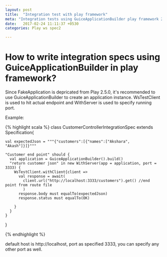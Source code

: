 ```yaml
---
layout: post
title:  "Integration test with play framework"
meta: "Integration tests using GuiceApplicationBuilder play framework 2.5 with spec2, WsTestClient to hit actual enpoint, WithServer is used to specify running port"
date:   2017-02-24 11:11:37 +0530
categories: Play ws spec2

---
```


How to write integration specs using GuiceApplicationBuilder in play framework? 
===============================================================================

Since FakeApplication is depricated from Play 2.5.0, it's recommended to use GuiceApplicationBuilder to create an application instance.
WsTestClient is used to hit actual endpoint and WithServer is used to specify running port.


Example:

{% highlight scala %}
class CustomerControllerIntegrationSpec extends Specification{

    val expectedJson = """{"customers":[{"names":["Akshara", "Akash"]}]}"""

    "Customer end point" should {
      val application = GuiceApplicationBuilder().build()
      "return customer json" in new WithServer(app = application, port = 3333) {
        WsTestClient.withClient{client =>
          val response = await(
          	client.url("http://localhost:3333/customers").get() //end point from route file
          	)  
          response.body must equalTo(expectedJson) 
          response.status must equalTo(OK)

        }
      }
    }

  }

{% endhighlight %}

default host is http://localhost, port as specified 3333, you can specify any other port as well.



